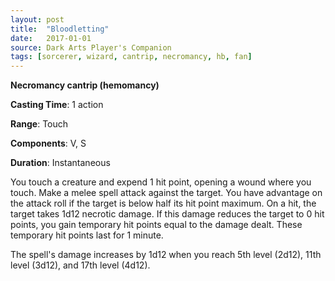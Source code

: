```yaml
---
layout: post
title:  "Bloodletting"
date:   2017-01-01
source: Dark Arts Player's Companion
tags: [sorcerer, wizard, cantrip, necromancy, hb, fan]
---
```


**Necromancy cantrip (hemomancy)**

**Casting Time**: 1 action

**Range**: Touch

**Components**: V, S

**Duration**: Instantaneous

You touch a creature and expend 1 hit point, opening a wound where you touch. Make a melee spell attack against the target. You have advantage on the attack roll if the target is below half its hit point maximum. On a hit, the target takes 1d12 necrotic damage. If this damage reduces the target to 0 hit points, you gain temporary hit points equal to the damage dealt. These temporary hit points last for 1 minute.

The spell's damage increases by 1d12 when you reach 5th level (2d12), 11th level (3d12), and 17th level (4d12).
